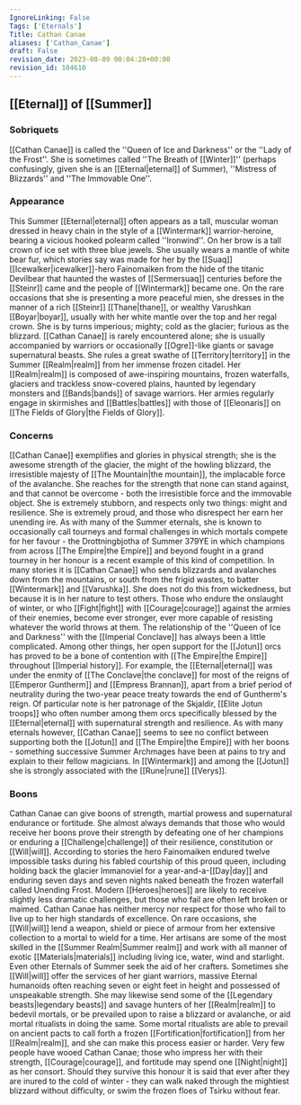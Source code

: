 ```yaml
---
IgnoreLinking: False
Tags: ['Eternals']
Title: Cathan Canae
aliases: ['Cathan_Canae']
draft: False
revision_date: 2023-08-09 00:04:20+00:00
revision_id: 104610
---
```


## [[Eternal]] of [[Summer]]
### Sobriquets
[[Cathan Canae]] is called the ''Queen of Ice and Darkness'' or the ''Lady of the Frost''. 
She is sometimes called ''The Breath of [[Winter]]'' (perhaps confusingly, given she is an [[Eternal|eternal]] of Summer), ''Mistress of Blizzards'' and ''The Immovable One''.
### Appearance
This Summer [[Eternal|eternal]] often appears as a tall, muscular woman dressed in heavy chain in the style of a [[Wintermark]] warrior-heroine, bearing a vicious hooked polearm called ''Ironwind''. On her brow is a tall crown of ice set with three blue jewels. She usually wears a mantle of white bear fur, which stories say was made for her by the [[Suaq]] [[Icewalker|icewalker]]-hero Fainomaiken from the hide of the titanic Devilbear that haunted the wastes of [[Sermersuaq]] centuries before the [[Steinr]] came and the people of [[Wintermark]] became one. 
On the rare occasions that she is presenting a more peaceful mien, she dresses in the manner of a rich [[Steinr]] [[Thane|thane]], or wealthy Varushkan [[Boyar|boyar]], usually with her white mantle over the top and her regal crown. She is by turns imperious; mighty; cold as the glacier; furious as the blizzard.
[[Cathan Canae]] is rarely encountered alone; she is usually accompanied by warriors or occasionally [[Ogre]]-like giants or savage supernatural beasts. She rules a great swathe of [[Territory|territory]] in the Summer [[Realm|realm]] from her immense frozen citadel. Her [[Realm|realm]] is composed of awe-inspiring mountains, frozen waterfalls, glaciers and trackless snow-covered plains, haunted by legendary monsters and [[Bands|bands]] of savage warriors. Her armies regularly engage in skirmishes and [[Battles|battles]] with those of [[Eleonaris]] on [[The Fields of Glory|the Fields of Glory]].
### Concerns
[[Cathan Canae]] exemplifies and glories in physical strength; she is the awesome strength of the glacier, the might of the howling blizzard, the irresistible majesty of [[The Mountain|the mountain]], the implacable force of the avalanche. She reaches for the strength that none can stand against, and that cannot be overcome - both the irresistible force and the immovable object. She is extremely stubborn, and respects only two things: might and resilience. She is extremely proud, and those who disrespect her earn her unending ire. As with many of the Summer eternals, she is known to occasionally call tourneys and formal challenges in which mortals compete for her favour - the Drottningbjotha of Summer 379YE in which champions from across [[The Empire|the Empire]] and beyond fought in a grand tourney in her honour is a recent example of this kind of competition.
In many stories it is [[Cathan Canae]] who sends blizzards and avalanches down from the mountains, or south from the frigid wastes, to batter [[Wintermark]] and [[Varushka]]. She does not do this from wickedness, but because it is in her nature to test others. Those who endure the onslaught of winter, or who [[Fight|fight]] with [[Courage|courage]] against the armies of their enemies, become ever stronger, ever more capable of resisting whatever the world throws at them. 
The relationship of the ''Queen of Ice and Darkness'' with the [[Imperial Conclave]] has always been a little complicated. Among other things, her open support for the [[Jotun]] orcs has proved to be a bone of contention with [[The Empire|the Empire]] throughout [[Imperial history]]. For example, the [[Eternal|eternal]] was under the enmity of [[The Conclave|the conclave]] for most of the reigns of [[Emperor Guntherm]] and [[Empress Brannan]], apart from a brief period of neutrality during the two-year peace treaty towards the end of Guntherm's reign. 
Of particular note is her patronage of the Skjaldir, [[Elite Jotun troops]] who often number among them orcs specifically blessed by the [[Eternal|eternal]] with supernatural strength and resilience. As with many eternals however, [[Cathan Canae]] seems to see no conflict between supporting both the [[Jotun]] and [[The Empire|the Empire]] with her boons - something successive Summer Archmages have been at pains to try and explain to their fellow magicians.
In [[Wintermark]] and among the [[Jotun]] she is strongly associated with the [[Rune|rune]] [[Verys]].
### Boons
Cathan Canae can give boons of strength, martial prowess and supernatural endurance or fortitude. She almost always demands that those who would receive her boons prove their strength by defeating one of her champions or enduring a [[Challenge|challenge]] of their resilience, constitution or [[Will|will]]. According to stories the hero Fainomaiken endured twelve impossible tasks during his fabled courtship of this proud queen, including holding back the glacier Immanoviel for a year-and-a-[[Day|day]] and enduring seven days and seven nights naked beneath the frozen waterfall called Unending Frost. Modern [[Heroes|heroes]] are likely to receive slightly less dramatic challenges, but those who fail are often left broken or maimed. Cathan Canae has neither mercy nor respect for those who fail to live up to her high standards of excellence.
On rare occasions, she [[Will|will]] lend a weapon, shield or piece of armour from her extensive collection to a mortal to wield for a time. Her artisans are some of the most skilled in the [[Summer Realm|Summer realm]] and work with all manner of exotic [[Materials|materials]] including living ice, water, wind and starlight. Even other Eternals of Summer seek the aid of her crafters.
Sometimes she [[Will|will]] offer the services of her giant warriors, massive Eternal humanoids often reaching seven or eight feet in height and possessed of unspeakable strength. She may likewise send some of the [[Legendary beasts|legendary beasts]] and savage hunters of her [[Realm|realm]] to bedevil mortals, or be prevailed upon to raise a blizzard or avalanche, or aid mortal ritualists in doing the same.
Some mortal ritualists are able to prevail on ancient pacts to call forth a frozen [[Fortification|fortification]] from her [[Realm|realm]], and she can make this process easier or harder.
Very few people have wooed Cathan Canae; those who impress her with their strength, [[Courage|courage]], and fortitude may spend one [[Night|night]] as her consort. Should they survive this honour it is said that ever after they are inured to the cold of winter - they can walk naked through the mightiest blizzard without difficulty, or swim the frozen floes of Tsirku without fear.